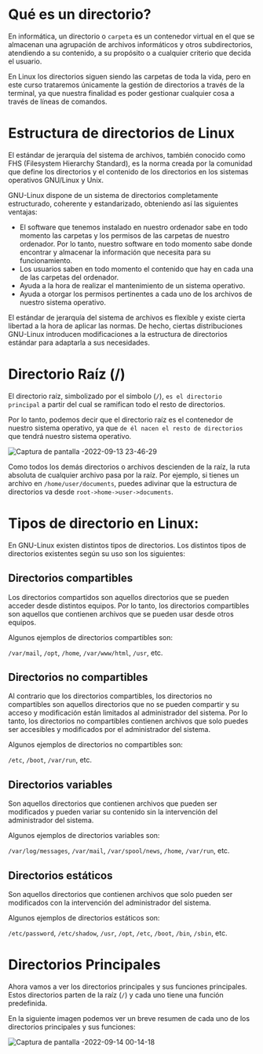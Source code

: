 # Qué es un directorio?

En informática, un directorio o ``carpeta`` es un contenedor virtual en el que se almacenan una agrupación 
de archivos informáticos y otros subdirectorios, atendiendo a su contenido, a su propósito o a cualquier criterio que decida el usuario.

En Linux los directorios siguen siendo las carpetas de toda la vida, pero en este curso trataremos únicamente la gestión de directorios a través
de la terminal, ya que nuestra finalidad es poder gestionar cualquier cosa a través de líneas de comandos.

# Estructura de directorios de Linux

El estándar de jerarquía del sistema de archivos, también conocido como FHS (Filesystem Hierarchy Standard), es la norma creada por la 
comunidad que define los directorios y el contenido de los directorios en los sistemas operativos GNU/Linux y Unix.

GNU-Linux dispone de un sistema de directorios completamente estructurado, coherente y estandarizado, obteniendo así las siguientes ventajas:

* El software que tenemos instalado en nuestro ordenador sabe en todo momento las carpetas y los permisos de las carpetas de nuestro ordenador. Por 
  lo tanto, nuestro software en todo momento sabe donde encontrar y almacenar la información que necesita para su funcionamiento.
* Los usuarios saben en todo momento el contenido que hay en cada una de las carpetas del ordenador.
* Ayuda a la hora de realizar el mantenimiento de un sistema operativo.
* Ayuda a otorgar los permisos pertinentes a cada uno de los archivos de nuestro sistema operativo.

El estándar de jerarquía del sistema de archivos es flexible y existe cierta libertad a la hora de aplicar las normas. De hecho, ciertas distribuciones 
GNU-Linux introducen modificaciones a la estructura de directorios estándar para adaptarla a sus necesidades.

# Directorio Raíz (/)

El directorio raíz, simbolizado por el símbolo (``/``), ``es el directorio principal`` a partir del cual se ramifican todo el resto de directorios.

Por lo tanto, podemos decir que el directorio raíz es el contenedor de nuestro sistema operativo, ya que ``de él nacen el resto de directorios`` que
tendrá nuestro sistema operativo.

![Captura de pantalla -2022-09-13 23-46-29](https://user-images.githubusercontent.com/103068924/190015184-ca69f912-79d4-4162-9e95-7dd90804e897.png)

Como todos los demás directorios o archivos descienden de la raíz, la ruta absoluta de cualquier archivo pasa por la raíz. Por ejemplo, si tienes 
un archivo en ``/home/user/documents``, puedes adivinar que la estructura de directorios va desde ``root->home->user->documents``.


# Tipos de directorio en Linux:

En GNU-Linux existen distintos tipos de directorios. Los distintos tipos de directorios existentes según su uso son los siguientes:

## Directorios compartibles

Los directorios compartidos son aquellos directorios que se pueden acceder desde distintos equipos. Por lo tanto, los directorios compartibles son
aquellos que contienen archivos que se pueden usar desde otros equipos.

Algunos ejemplos de directorios compartibles son:

``/var/mail``, ``/opt``, ``/home``, ``/var/www/html``, ``/usr``, etc.

## Directorios no compartibles

Al contrario que los directorios compartibles, los directorios no compartibles son aquellos directorios que no se pueden compartir y su acceso y
modificación están limitados al administrador del sistema. Por lo tanto, los directorios no compartibles contienen archivos que solo puedes ser 
accesibles y modificados por el administrador del sistema.

Algunos ejemplos de directorios no compartibles son:

``/etc``, ``/boot``, ``/var/run``, etc.

## Directorios variables

Son aquellos directorios que contienen archivos que pueden ser modificados y pueden variar su contenido sin la intervención del administrador del
sistema.

Algunos ejemplos de directorios variables son:

``/var/log/messages``, ``/var/mail``, ``/var/spool/news``, ``/home``, ``/var/run``, etc.

## Directorios estáticos

Son aquellos directorios que contienen archivos que solo pueden ser modificados con la intervención del administrador del sistema.

Algunos ejemplos de directorios estáticos son:

``/etc/password``, ``/etc/shadow``, ``/usr``, ``/opt``, ``/etc``, ``/boot``, ``/bin``, ``/sbin``, etc.

# Directorios Principales

Ahora vamos a ver los directorios principales y sus funciones principales. Estos directorios parten de la raíz (``/``) y cada uno tiene una función
predefinida.

En la siguiente imagen podemos ver un breve resumen de cada uno de los directorios principales y sus funciones:

![Captura de pantalla -2022-09-14 00-14-18](https://user-images.githubusercontent.com/103068924/190019663-5673274a-8836-4d0d-bd91-c38a1b542b9d.png)







